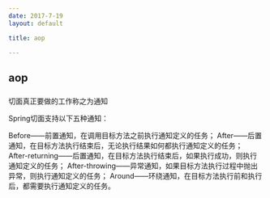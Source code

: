```yaml
---
date: 2017-7-19
layout: default

title: aop

---
```


## aop

### 

切面真正要做的工作称之为通知


Spring切面支持以下五种通知：

Before——前置通知，在调用目标方法之前执行通知定义的任务；
After——后置通知，在目标方法执行结束后，无论执行结果如何都执行通知定义的任务；
After-returning——后置通知，在目标方法执行结束后，如果执行成功，则执行通知定义的任务；
After-throwing——异常通知，如果目标方法执行过程中抛出异常，则执行通知定义的任务；
Around——环绕通知，在目标方法执行前和执行后，都需要执行通知定义的任务。
